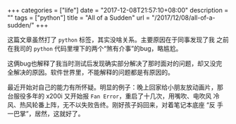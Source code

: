 +++
categories = ["life"]
date = "2017-12-08T21:57:10+08:00"
description = ""
tags = ["python"]
title = "All of a Sudden"
url = "/2017/12/08/all-of-a-sudden/"
+++

这篇文章虽然打了 `python` 标签，其实没啥关系。主要原因在于同事发现了我
之前在我司的 `python` 代码里埋下的两个“煞有介事”的bug，略尴尬。

这俩bug也解释了我当时测试后发现确实部分解决了那时面对的问题，却又没完
全解决的原因。软件世界里，不能解释的问题都是有原因的。

最近开始对自己的能力有所怀疑。明显的例子：晚上回家给小朋友放动画片，那
台服役多年的 x200i 又开始报 `Fan Error`，重启了十几次，用嘴吹、电吹风
冷风、热风轮番上阵，无不以失败告终。刚好孩子妈回来，对着笔记本底座 “反
手一巴掌”，居然，这就好了。
